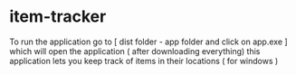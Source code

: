 # item-tracker
To run the application go to [ dist folder - app folder and click on app.exe ] which will open the application ( after downloading everything)
this application lets you keep track of items in their locations ( for windows )
